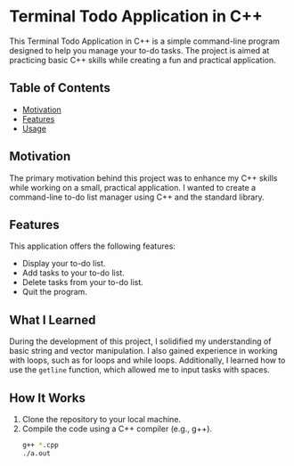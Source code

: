 # Terminal Todo Application in C++

This Terminal Todo Application in C++ is a simple command-line program designed to help you manage your to-do tasks. The project is aimed at practicing basic C++ skills while creating a fun and practical application.

## Table of Contents

- [Motivation](#motivation)
- [Features](#features)
- [Usage](#usage)

## Motivation

The primary motivation behind this project was to enhance my C++ skills while working on a small, practical application. I wanted to create a command-line to-do list manager using C++ and the standard library.

## Features

This application offers the following features:

- Display your to-do list.
- Add tasks to your to-do list.
- Delete tasks from your to-do list.
- Quit the program.

## What I Learned

During the development of this project, I solidified my understanding of basic string and vector manipulation. I also gained experience in working with loops, such as for loops and while loops. Additionally, I learned how to use the `getline` function, which allowed me to input tasks with spaces.

## How It Works

1. Clone the repository to your local machine.
2. Compile the code using a C++ compiler (e.g., g++).
   ```bash
   g++ *.cpp
   ./a.out
   ```
   
